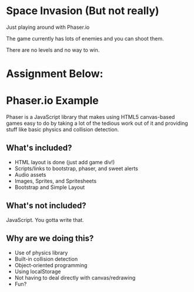 # Space Invasion (But not really)
Just playing around with Phaser.io

The game currently has lots of enemies and you can shoot them.

There are no levels and no way to win. 

# Assignment Below:
# Phaser.io Example

Phaser is a JavaScript library that makes using HTML5 canvas-based games easy to do by taking a lot of the tedious work out of it and providing stuff like basic physics and collision detection.

## What's included?

* HTML layout is done (just add game div!)
* Scripts/links to bootstrap, phaser, and sweet alerts
* Audio assets
* Images, Sprites, and Spritesheets
* Bootstrap and Simple Layout

## What's not included?

JavaScript. You gotta write that.

## Why are we doing this?

* Use of physics library
* Built-in collision detection
* Object-oriented programming
* Using localStorage
* Not having to deal directly with canvas/redrawing
* Fun?
